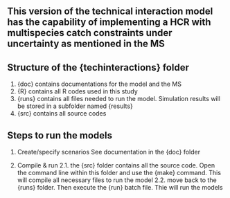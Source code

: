 ## This version of the technical interaction model has the capability of implementing a HCR with multispecies catch constraints under uncertainty as mentioned in the MS

## Structure of the {techinteractions} folder
1. {doc} contains documentations for the model and the MS
2. {R} contains all R codes used in this study
3. {runs} contains all files needed to run the model. Simulation results will be stored in a subfolder named {results}
4. {src} contains all source codes

## Steps to run the models

1. Create/specify scenarios
See documentation in the {doc} folder

2. Compile & run
2.1. the {src} folder contains all the source code. Open the command line within this folder and use the {make} command. This will compile all necessary files to run the model
2.2. move back to the {runs} folder. Then execute the {run} batch file. Thie will run the models
